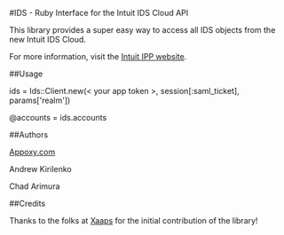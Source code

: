 #IDS - Ruby Interface for the Intuit IDS Cloud API

This library provides a super easy way to access all IDS objects from the new Intuit IDS Cloud.

For more information, visit the [Intuit IPP website](https://ipp.developer.intuit.com/ipp/federated).


##Usage

ids = Ids::Client.new(< your app token >, session[:saml_ticket], params['realm'])

@accounts = ids.accounts


##Authors

[Appoxy.com](http://www.appoxy.com)

Andrew Kirilenko

Chad Arimura


##Credits

Thanks to the folks at [Xaaps](http://www.xaaps.com) for the initial contribution of the library!